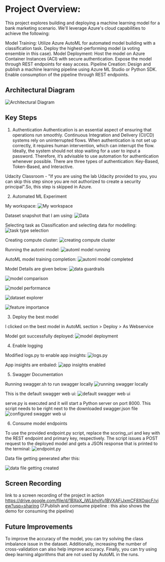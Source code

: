 # Project Overview:

This project explores building and deploying a machine learning model for a bank marketing scenario. We'll leverage Azure's cloud capabilities to achieve the following:

Model Training:
Utilize Azure AutoML for automated model building with a classification task.
Deploy the highest-performing model (a voting ensemble in this case).
Model Deployment:
Host the model on Azure Container Instances (ACI) with secure authentication.
Expose the model through REST endpoints for easy access.
Pipeline Creation:
Design and publish a machine learning pipeline using Azure ML Studio or Python SDK.
Enable consumption of the pipeline through REST endpoints.

## Architectural Diagram

![Architectural Diagram](https://github.com/adityasant1998/azuremlnanodegree-assgn2/blob/421bd1a00ed9547d00b5d4a0fbd18cef736526f4/screenshots/Architecture%20Diagram.jpeg)

## Key Steps

1. Authentication
Authentication is an essential aspect of ensuring that operations run smoothly. Continuous Integration and Delivery (CI/CD) systems rely on uninterrupted flows. When authentication is not set up correctly, it requires human intervention, which can interrupt the flow. Ideally, the system should not stop waiting for a user to input a password. Therefore, it’s advisable to use automation for authentication whenever possible. There are three types of authentication: Key-Based, Token-Based, and Interactive.

Udacity Classroom - "If you are using the lab Udacity provided to you, you can skip this step since you are not authorized to create a security principal".So, this step is skipped in Azure.

2. Automated ML Experiment

My workspace: 
![My workspace](https://github.com/adityasant1998/azuremlnanodegree-assgn2/blob/4c19061258a714cffb27243313df51b46b6d77b6/screenshots/1.workspace.jpg)

Dataset snapshot that I am using: 
![Data](https://github.com/adityasant1998/azuremlnanodegree-assgn2/blob/4c19061258a714cffb27243313df51b46b6d77b6/screenshots/2.data.jpg)

Selecting task as Classification and selecting data for modelling: 
![task type selection](https://github.com/adityasant1998/azuremlnanodegree-assgn2/blob/4c19061258a714cffb27243313df51b46b6d77b6/screenshots/3.task%20type%20selection.jpg)

Creating compute cluster:
![creating compute cluster](https://github.com/adityasant1998/azuremlnanodegree-assgn2/blob/4c19061258a714cffb27243313df51b46b6d77b6/screenshots/4.creating%20compute%20cluster.jpg)

Running the automl model:
![automl model running](https://github.com/adityasant1998/azuremlnanodegree-assgn2/blob/4c19061258a714cffb27243313df51b46b6d77b6/screenshots/5.automl%20model%20running.jpg)

AutoML model training completion:
![automl model completed](https://github.com/adityasant1998/azuremlnanodegree-assgn2/blob/4c19061258a714cffb27243313df51b46b6d77b6/screenshots/6.automl%20model%20completed.jpg)

Model Details are given below: 
![data guardrails](https://github.com/adityasant1998/azuremlnanodegree-assgn2/blob/4c19061258a714cffb27243313df51b46b6d77b6/screenshots/7.data%20guardrails.jpg)

![model comparison](https://github.com/adityasant1998/azuremlnanodegree-assgn2/blob/4c19061258a714cffb27243313df51b46b6d77b6/screenshots/8.model%20comparison.jpg)

![model performance](https://github.com/adityasant1998/azuremlnanodegree-assgn2/blob/4c19061258a714cffb27243313df51b46b6d77b6/screenshots/9.model%20performance.jpg)

![dataset explorer](https://github.com/adityasant1998/azuremlnanodegree-assgn2/blob/4c19061258a714cffb27243313df51b46b6d77b6/screenshots/10.dataset%20explorer.jpg)

![feature importance](https://github.com/adityasant1998/azuremlnanodegree-assgn2/blob/4c19061258a714cffb27243313df51b46b6d77b6/screenshots/11.feature%20importance.jpg)

3. Deploy the best model

I clicked on the best model in AutoML section > Deploy > As Webservice

Model got successfully deployed:
![model deployment](https://github.com/adityasant1998/azuremlnanodegree-assgn2/blob/4c19061258a714cffb27243313df51b46b6d77b6/screenshots/12.model%20deployment.jpg)

4. Enable logging

Modified logs.py to enable app insights:
![logs.py](https://github.com/adityasant1998/azuremlnanodegree-assgn2/blob/4c19061258a714cffb27243313df51b46b6d77b6/screenshots/13.logs.py.jpg)

App insights are enbaled:
![app insights enabled](https://github.com/adityasant1998/azuremlnanodegree-assgn2/blob/4c19061258a714cffb27243313df51b46b6d77b6/screenshots/14.app%20insights%20enabled.jpg)

5. Swagger Documentation

Running swagger.sh to run swagger locally
![running swagger locally](https://github.com/adityasant1998/azuremlnanodegree-assgn2/blob/4c19061258a714cffb27243313df51b46b6d77b6/screenshots/15.running%20swagger%20locally.jpg)

This is the default swagger web ui:
![default swagger web ui](https://github.com/adityasant1998/azuremlnanodegree-assgn2/blob/4c19061258a714cffb27243313df51b46b6d77b6/screenshots/16.default%20swagger%20web%20ui.jpg)

serve.py is executed and it will start a Python server on port 8000. This script needs to be right next to the downloaded swagger.json file
![configured swagger web ui](https://github.com/adityasant1998/azuremlnanodegree-assgn2/blob/4c19061258a714cffb27243313df51b46b6d77b6/screenshots/17.configured%20swagger%20web%20ui.jpg)

6. Consume model endpoints

To use the provided endpoint.py script, replace the scoring_uri and key with the REST endpoint and primary key, respectively. The script issues a POST request to the deployed model and gets a JSON response that is printed to the terminal:
![endpoint.py](https://github.com/adityasant1998/azuremlnanodegree-assgn2/blob/4c19061258a714cffb27243313df51b46b6d77b6/screenshots/18.endpoint.py.jpg)

Data file getting generated after this:

![data file getting created](https://github.com/adityasant1998/azuremlnanodegree-assgn2/blob/4c19061258a714cffb27243313df51b46b6d77b6/screenshots/19.data%20file%20getting%20created.jpg)

## Screen Recording
link to a screen recording of the project in action
https://drive.google.com/file/d/1BXpX_iWLbhoYu1BVXAFiJxmCF8XOqjcF/view?usp=sharing (7.Publish and comsume pipeline : this also shows the demo for consuming the pipeline)

## Future Improvements
To improve the accuracy of the model, you can try solving the class imbalance issue in the dataset. Additionally, increasing the number of cross-validation can also help improve accuracy. Finally, you can try using deep learning algorithms that are not used by AutoML in the runs.

